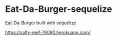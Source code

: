# Eat-Da-Burger-sequelize
Eat-Da-Burger built with sequelize

https://salty-reef-76080.herokuapp.com/
